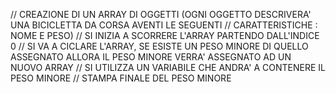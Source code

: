 // CREAZIONE DI UN ARRAY DI OGGETTI (OGNI OGGETTO DESCRIVERA' UNA BICICLETTA DA CORSA AVENTI LE SEGUENTI 
// CARATTERISTICHE : NOME E PESO)
// SI INIZIA A SCORRERE L'ARRAY PARTENDO DALL'INDICE 0
// SI VA A CICLARE L'ARRAY, SE ESISTE UN PESO MINORE DI QUELLO ASSEGNATO ALLORA IL PESO MINORE VERRA' ASSEGNATO AD UN NUOVO ARRAY 
// SI UTILIZZA UN VARIABILE CHE ANDRA' A CONTENERE IL PESO MINORE 
// STAMPA FINALE DEL PESO MINORE 